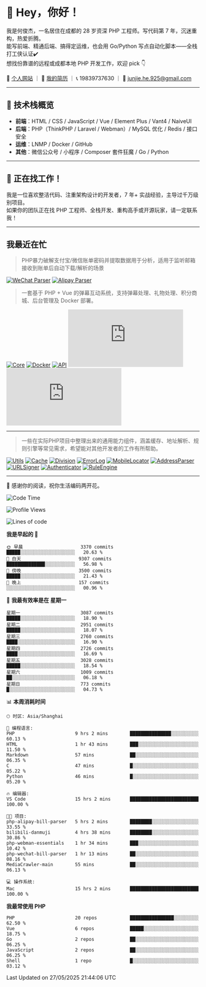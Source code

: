 # 👋 Hey，你好！

我是何俊杰，一名居住在成都的 28 岁资深 PHP 工程师。写代码第 7 年，沉迷重构，热爱折腾。  
能写前端、精通后端、搞得定运维，也会用 Go/Python 写点自动化脚本——全栈打工侠认证✔️  
想找份靠谱的远程或成都本地 PHP 开发工作，欢迎 pick 👇

📄 [个人网站](https://hejunjie.life) ｜ 📄 [我的简历](https://hejunjie.life/docx/%E7%AE%80%E5%8E%8620250406.pdf) ｜ 📞 19839737630 ｜ 📮 junjie.he.925@gmail.com

---

## 🚀 技术栈概览

- **前端**：HTML / CSS / JavaScript / Vue / Element Plus / Vant4 / NaiveUI  
- **后端**：PHP（ThinkPHP / Laravel / Webman）/ MySQL 优化 / Redis / 接口安全  
- **运维**：LNMP / Docker / GitHub  
- **其他**：微信公众号 / 小程序 / Composer 套件狂魔 / Go / Python

---

## 📢 正在找工作！

我是一位喜欢整洁代码、注重架构设计的开发者，7 年+ 实战经验，主导过千万级别项目。  
如果你的团队正在找 PHP 工程师、全栈开发、重构高手或开源玩家，请一定联系我！

---

## 我最近在忙

> PHP暴力破解支付宝/微信账单密码并提取数据用于分析，适用于监听邮箱接收到账单后自动下载/解析的场景

[![WeChat Parser](https://img.shields.io/badge/php--wechat--bill--parser-微信账单解析器-7bb32e?style=for-the-badge&logo=wechat)](https://github.com/zxc7563598/php-wechat-bill-parser)
[![Alipay Parser](https://img.shields.io/badge/php--alipay--bill--parser-支付宝账单解析器-1677ff?style=for-the-badge&logo=alipay)](https://github.com/zxc7563598/php-alipay-bill-parser)

> 一套基于 PHP + Vue 的弹幕互动系统，支持弹幕处理、礼物处理、积分商城、后台管理及 Docker 部署。

[![Core](https://img.shields.io/badge/php--bilibili--danmu--core-B站交互核心模块-blueviolet?style=for-the-badge&logo=php)](https://github.com/zxc7563598/php-bilibili-danmu-core)
[![Docker](https://img.shields.io/badge/php--bilibili--danmu--docker-Docker一键部署容器-2496ed?style=for-the-badge&logo=docker)](https://github.com/zxc7563598/php-bilibili-danmu-docker)
[![API](https://img.shields.io/badge/php--bilibili--danmu-项目本体-007acc?style=for-the-badge&logo=php)](https://github.com/zxc7563598/php-bilibili-danmu)
[![Admin](https://img.shields.io/badge/vue--bilibili--danmu--admin-前端：管理后台-42b883?style=for-the-badge&logo=vue.js)](https://github.com/zxc7563598/vue-bilibili-danmu-admin)
[![Shop](https://img.shields.io/badge/vue--bilibili--danmu--shop-前端：移动端积分商城-3eaf7c?style=for-the-badge&logo=vue.js)](https://github.com/zxc7563598/vue-bilibili-danmu-shop)

---

> 一些在实际PHP项目中整理出来的通用能力组件，涵盖缓存、地址解析、规则引擎等常见需求，希望能对其他开发者的工作有所帮助。

[![Utils](https://img.shields.io/badge/php--utils-工具函数集合-6e40c9?style=for-the-badge&logo=php)](https://github.com/zxc7563598/php-utils)
[![Cache](https://img.shields.io/badge/php--cache-多层缓存系统-4c51bf?style=for-the-badge&logo=databricks)](https://github.com/zxc7563598/php-cache)
[![Division](https://img.shields.io/badge/php--china--division-行政区划解析-2d6a4f?style=for-the-badge&logo=mapbox)](https://github.com/zxc7563598/php-china-division)
[![ErrorLog](https://img.shields.io/badge/php--error--log-多通道错误日志-ef476f?style=for-the-badge&logo=bugsnag)](https://github.com/zxc7563598/php-error-log)
[![MobileLocator](https://img.shields.io/badge/php--mobile--locator-手机号归属地查询-06d6a0?style=for-the-badge&logo=googlemaps)](https://github.com/zxc7563598/php-mobile-locator)
[![AddressParser](https://img.shields.io/badge/php--address--parser-收货地址解析-118ab2?style=for-the-badge&logo=homeassistant)](https://github.com/zxc7563598/php-address-parser)
[![URLSigner](https://img.shields.io/badge/php--url--signer-签名链接工具-073b4c?style=for-the-badge&logo=linktree)](https://github.com/zxc7563598/php-url-signer)
[![Authenticator](https://img.shields.io/badge/php--google--authenticator-TOTP动态口令-ff6b6b?style=for-the-badge&logo=google)](https://github.com/zxc7563598/php-google-authenticator)
[![RuleEngine](https://img.shields.io/badge/php--simple--rule--engine-轻量规则引擎-f4a261?style=for-the-badge&logo=elastic)](https://github.com/zxc7563598/php-simple-rule-engine)

---

👋 感谢你的阅读，祝你生活编码两开花。


<!--START_SECTION:waka-->
![Code Time](http://img.shields.io/badge/Code%20Time-144%20hrs%2042%20mins-blue)

![Profile Views](http://img.shields.io/badge/%E4%B8%AA%E4%BA%BA%E8%B5%84%E6%96%99%E8%A7%82%E7%9C%8B%E6%AC%A1%E6%95%B0-28-blue)

![Lines of code](https://img.shields.io/badge/%E4%BB%8E%E3%80%8CHello%20World%E3%80%8D%E8%B5%B7%E6%88%91%E5%B7%B2%E7%BB%8F%E5%86%99%E4%BA%86-5.8%20million%20%E8%A1%8C%E4%BB%A3%E7%A0%81-blue)

**我是早起的 🐤** 

```text
🌞 早晨                     3370 commits        █████░░░░░░░░░░░░░░░░░░░░   20.63 % 
🌆 白天                     9307 commits        ██████████████░░░░░░░░░░░   56.98 % 
🌃 傍晚                     3500 commits        █████░░░░░░░░░░░░░░░░░░░░   21.43 % 
🌙 晚上                     157 commits         ░░░░░░░░░░░░░░░░░░░░░░░░░   00.96 % 
```
📅 **我最有效率是在 星期一** 

```text
星期一                      3087 commits        █████░░░░░░░░░░░░░░░░░░░░   18.90 % 
星期二                      2951 commits        █████░░░░░░░░░░░░░░░░░░░░   18.07 % 
星期三                      2760 commits        ████░░░░░░░░░░░░░░░░░░░░░   16.90 % 
星期四                      2726 commits        ████░░░░░░░░░░░░░░░░░░░░░   16.69 % 
星期五                      3028 commits        █████░░░░░░░░░░░░░░░░░░░░   18.54 % 
星期六                      1009 commits        ██░░░░░░░░░░░░░░░░░░░░░░░   06.18 % 
星期日                      773 commits         █░░░░░░░░░░░░░░░░░░░░░░░░   04.73 % 
```


📊 **本周消耗时间** 

```text
🕑︎ 时区: Asia/Shanghai

💬 编程语言: 
PHP                      9 hrs 2 mins        ███████████████░░░░░░░░░░   60.13 % 
HTML                     1 hr 43 mins        ███░░░░░░░░░░░░░░░░░░░░░░   11.50 % 
Markdown                 57 mins             ██░░░░░░░░░░░░░░░░░░░░░░░   06.35 % 
C                        47 mins             █░░░░░░░░░░░░░░░░░░░░░░░░   05.22 % 
Python                   46 mins             █░░░░░░░░░░░░░░░░░░░░░░░░   05.20 % 

🔥 编辑器: 
VS Code                  15 hrs 2 mins       █████████████████████████   100.00 % 

🐱‍💻 项目: 
php-alipay-bill-parser   5 hrs 2 mins        ████████░░░░░░░░░░░░░░░░░   33.55 % 
bilibili-danmuji         4 hrs 38 mins       ████████░░░░░░░░░░░░░░░░░   30.86 % 
php-webman-essentials    1 hr 34 mins        ███░░░░░░░░░░░░░░░░░░░░░░   10.42 % 
php-wechat-bill-parser   1 hr 13 mins        ██░░░░░░░░░░░░░░░░░░░░░░░   08.16 % 
MediaCrawler-main        55 mins             ██░░░░░░░░░░░░░░░░░░░░░░░   06.13 % 

💻 操作系统: 
Mac                      15 hrs 2 mins       █████████████████████████   100.00 % 
```

**我最常使用 PHP** 

```text
PHP                      20 repos            ████████████████░░░░░░░░░   62.50 % 
Vue                      6 repos             █████░░░░░░░░░░░░░░░░░░░░   18.75 % 
Go                       2 repos             ██░░░░░░░░░░░░░░░░░░░░░░░   06.25 % 
JavaScript               2 repos             ██░░░░░░░░░░░░░░░░░░░░░░░   06.25 % 
Shell                    1 repo              █░░░░░░░░░░░░░░░░░░░░░░░░   03.12 % 
```




 Last Updated on 27/05/2025 21:44:06 UTC
<!--END_SECTION:waka-->
